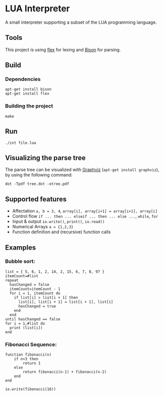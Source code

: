 # LUA Interpreter

A small interpreter supporting a subset of the LUA programming language.

## Tools
This project is using [flex](http://flex.sourceforge.net/) for lexing and [Bison](https://www.gnu.org/software/bison/) for parsing. 

## Build
### Dependencies
```
apt-get install bison
apt-get install flex
```
### Building the project
```
make
```

## Run
```
./int file.lua
```

## Visualizing the parse tree
The parse tree can be visualized with [Graphviz](http://www.graphviz.org/) (```apt-get install graphviz```), by using the following command:
```
dot -Tpdf tree.dot -otree.pdf
```

## Supported features
- Affectation ```a, b = 3, 4```, ```array[i], array[i+1] = array[i+1], array[i]```
- Control flow ```if ... then ... elseif ... then ... else ...```, ```while```, ```for```
- Input & output  ```io.write()```, ```print()```, ```io.read()```
- Numerical Arrays ```a = {1,2,3}```
- Function definition and (recursive) function calls

## Examples
### Bubble sort:
```
list = { 5, 6, 1, 2, 14, 2, 15, 6, 7, 8, 97 }
itemCount=#list
repeat
  hasChanged = false
  itemCount=itemCount - 1
  for i = 1, itemCount do
    if list[i] > list[i + 1] then
      list[i], list[i + 1] = list[i + 1], list[i]
      hasChanged = true
    end
  end
until hasChanged == false
for i = 1,#list do
  print (list[i])
end
```
### Fibonacci Sequence:
```
function fibonacci(n)
    if n<3 then
        return 1
    else
        return fibonacci(n-1) + fibonacci(n-2)
    end
end

io.write(fibonacci(16))
```
